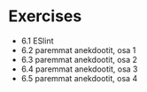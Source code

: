 # Exercises
* 6.1 ESlint
* 6.2 paremmat anekdootit, osa 1
* 6.3 paremmat anekdootit, osa 2
* 6.4 paremmat anekdootit, osa 3
* 6.5 paremmat anekdootit, osa 4